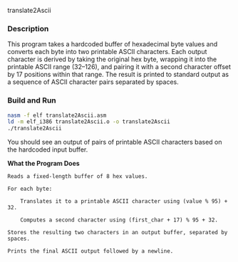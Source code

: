 translate2Ascii

### Description

This program takes a hardcoded buffer of hexadecimal byte values and converts each byte into two printable ASCII characters. Each output character is derived by taking the original hex byte, wrapping it into the printable ASCII range (32–126), and pairing it with a second character offset by 17 positions within that range. The result is printed to standard output as a sequence of ASCII character pairs separated by spaces.


### Build and Run

```bash
nasm -f elf translate2Ascii.asm
ld -m elf_i386 translate2Ascii.o -o translate2Ascii
./translate2Ascii
```

You should see an output of pairs of printable ASCII characters based on the hardcoded input buffer.

**What the Program Does**

    Reads a fixed-length buffer of 8 hex values.

    For each byte:

        Translates it to a printable ASCII character using (value % 95) + 32.

        Computes a second character using (first_char + 17) % 95 + 32.

    Stores the resulting two characters in an output buffer, separated by spaces.

    Prints the final ASCII output followed by a newline.
